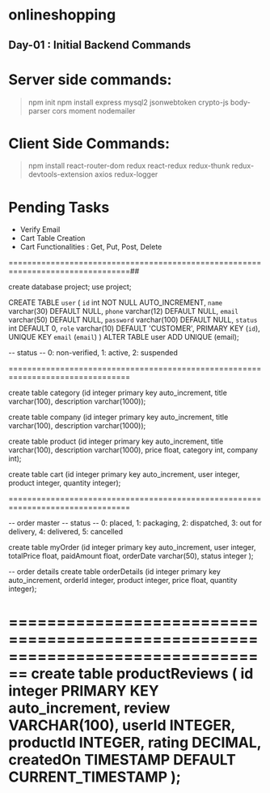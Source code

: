 # onlineshopping

## Day-01 : Initial Backend Commands

# Server side commands:

> npm init
> npm install express mysql2 jsonwebtoken crypto-js body-parser cors moment nodemailer

# Client Side Commands:

> npm install react-router-dom redux react-redux redux-thunk redux-devtools-extension axios redux-logger

# Pending Tasks

- Verify Email
- Cart Table Creation
- Cart Functionalities : Get, Put, Post, Delete

================================================================================##

create database project;
use project;

CREATE TABLE `user` (
`id` int NOT NULL AUTO_INCREMENT,
`name` varchar(30) DEFAULT NULL,
`phone` varchar(12) DEFAULT NULL,
`email` varchar(50) DEFAULT NULL,
`password` varchar(100) DEFAULT NULL,
`status` int DEFAULT 0,
`role` varchar(10) DEFAULT 'CUSTOMER',
PRIMARY KEY (`id`),
UNIQUE KEY `email` (`email`)
)
ALTER TABLE user ADD UNIQUE (email);

-- status
-- 0: non-verified, 1: active, 2: suspended

================================================================================

create table category (id integer primary key auto_increment, title varchar(100), description varchar(1000));

create table company (id integer primary key auto_increment, title varchar(100), description varchar(1000));

create table product (id integer primary key auto_increment, title varchar(100), description varchar(1000), price float, category int, company int);

create table cart (id integer primary key auto_increment, user integer, product integer, quantity integer);

================================================================================

-- order master
-- status
-- 0: placed, 1: packaging, 2: dispatched, 3: out for delivery, 4: delivered, 5: cancelled

create table myOrder (id integer primary key auto_increment, user integer, totalPrice float, paidAmount float, orderDate varchar(50), status integer );

-- order details
create table orderDetails (id integer primary key auto_increment, orderId integer, product integer, price float, quantity integer);

================================================================================
create table productReviews (
id integer PRIMARY KEY auto_increment,
review VARCHAR(100),
userId INTEGER,
productId INTEGER,
rating DECIMAL,
createdOn TIMESTAMP DEFAULT CURRENT_TIMESTAMP
);
================================================================================
